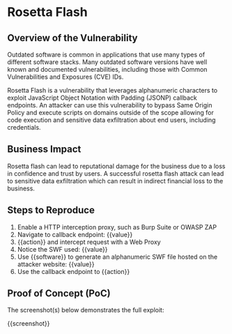 # Rosetta Flash

## Overview of the Vulnerability

Outdated software is common in applications that use many types of different software stacks. Many outdated software versions have well known and documented vulnerabilities, including those with Common Vulnerabilities and Exposures (CVE) IDs.

Rosetta Flash is a vulnerability that leverages alphanumeric characters to exploit JavaScript Object Notation with Padding (JSONP) callback endpoints. An attacker can use this vulnerability to bypass Same Origin Policy and execute scripts on domains outside of the scope allowing for code execution and sensitive data exfiltration about end users, including credentials.

## Business Impact

Rosetta flash can lead to reputational damage for the business due to a loss in confidence and trust by users. A successful rosetta flash attack can lead to sensitive data exfiltration which can result in indirect financial loss to the business.

## Steps to Reproduce

1. Enable a HTTP interception proxy, such as Burp Suite or OWASP ZAP
1. Navigate to callback endpoint: {{value}}
1. {{action}} and intercept request with a Web Proxy
1. Notice the SWF used: {{value}}
1. Use {{software}} to generate an alphanumeric SWF file hosted on the attacker website: {{value}}
1. Use the callback endpoint to {{action}}

## Proof of Concept (PoC)

The screenshot(s) below demonstrates the full exploit:

{{screenshot}}
